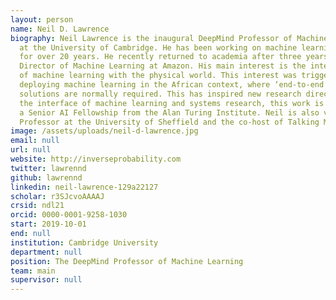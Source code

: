 ```yaml
---
layout: person
name: Neil D. Lawrence
biography: Neil Lawrence is the inaugural DeepMind Professor of Machine Learning
  at the University of Cambridge. He has been working on machine learning models
  for over 20 years. He recently returned to academia after three years as
  Director of Machine Learning at Amazon. His main interest is the interaction
  of machine learning with the physical world. This interest was triggered by
  deploying machine learning in the African context, where ‘end-to-end’
  solutions are normally required. This has inspired new research directions at
  the interface of machine learning and systems research, this work is funded by
  a Senior AI Fellowship from the Alan Turing Institute. Neil is also visiting
  Professor at the University of Sheffield and the co-host of Talking Machines.
image: /assets/uploads/neil-d-lawrence.jpg
email: null
url: null
website: http://inverseprobability.com
twitter: lawrennd
github: lawrennd
linkedin: neil-lawrence-129a22127
scholar: r3SJcvoAAAAJ
crsid: ndl21
orcid: 0000-0001-9258-1030
start: 2019-10-01
end: null
institution: Cambridge University
department: null
position: The DeepMind Professor of Machine Learning
team: main
supervisor: null
---
```

